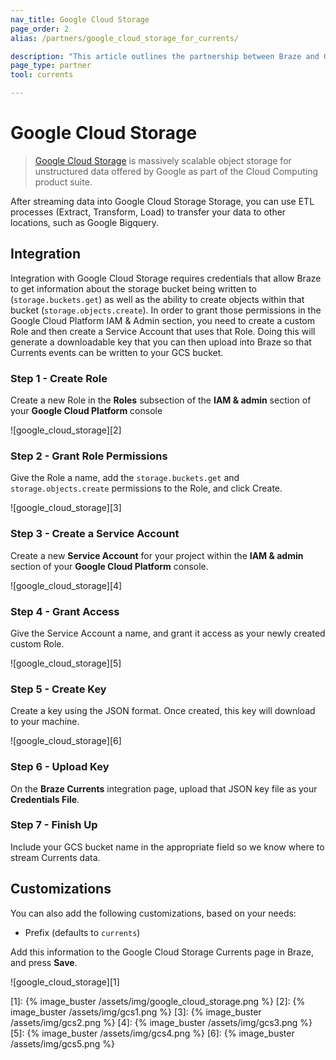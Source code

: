 ```yaml
---
nav_title: Google Cloud Storage
page_order: 2
alias: /partners/google_cloud_storage_for_currents/

description: "This article outlines the partnership between Braze and Google Cloud Storage, a massively scalable object storage for unstructured data."
page_type: partner
tool: currents

---
```


# Google Cloud Storage

> [Google Cloud Storage](https://cloud.google.com/storage/) is massively scalable object storage for unstructured data offered by Google as part of the Cloud Computing product suite.

After streaming data into Google Cloud Storage Storage, you can use ETL processes (Extract, Transform, Load) to transfer your data to other locations, such as Google Bigquery.

## Integration

Integration with Google Cloud Storage requires credentials that allow Braze to get information about the storage bucket being written to (`storage.buckets.get`) as well as the ability to create objects within that bucket (`storage.objects.create`). In order to grant those permissions in the Google Cloud Platform IAM & Admin section, you need to create a custom Role and then create a Service Account that uses that Role. Doing this will generate a downloadable key that you can then upload into Braze so that Currents events can be written to your GCS bucket.

### Step 1 - Create Role

Create a new Role in the **Roles** subsection of the **IAM & admin** section of your **Google Cloud Platform** console

![google_cloud_storage][2]

### Step 2 - Grant Role Permissions

Give the Role a name, add the `storage.buckets.get` and `storage.objects.create` permissions to the Role, and click Create.

![google_cloud_storage][3]

### Step 3 - Create a Service Account

Create a new **Service Account** for your project within the **IAM & admin** section of your **Google Cloud Platform** console.

![google_cloud_storage][4]

### Step 4 - Grant Access

Give the Service Account a name, and grant it access as your newly created custom Role.

![google_cloud_storage][5]

### Step 5 - Create Key

Create a key using the JSON format. Once created, this key will download to your machine.

![google_cloud_storage][6]

### Step 6 - Upload Key

On the **Braze Currents** integration page, upload that JSON key file as your **Credentials File**.

### Step 7 - Finish Up

Include your GCS bucket name in the appropriate field so we know where to stream Currents data.

## Customizations

You can also add the following customizations, based on your needs:

-   Prefix (defaults to `currents`)

Add this information to the Google Cloud Storage Currents page in Braze, and press **Save**.

![google_cloud_storage][1]

[1]: {% image_buster /assets/img/google_cloud_storage.png %}
[2]: {% image_buster /assets/img/gcs1.png %}
[3]: {% image_buster /assets/img/gcs2.png %}
[4]: {% image_buster /assets/img/gcs3.png %}
[5]: {% image_buster /assets/img/gcs4.png %}
[6]: {% image_buster /assets/img/gcs5.png %}
